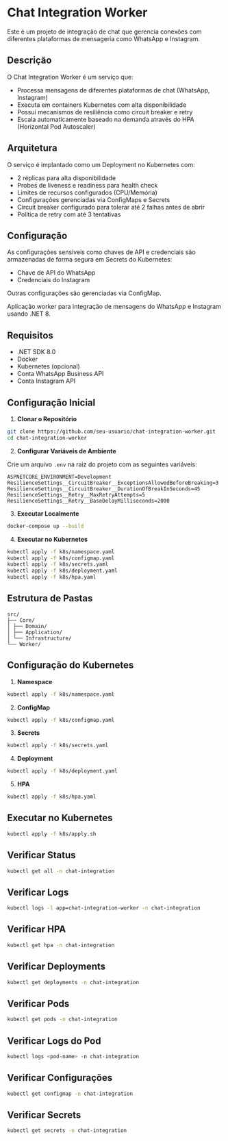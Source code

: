 # Chat Integration Worker

Este é um projeto de integração de chat que gerencia conexões com diferentes plataformas de mensageria como WhatsApp e Instagram.

## Descrição

O Chat Integration Worker é um serviço que:

- Processa mensagens de diferentes plataformas de chat (WhatsApp, Instagram)
- Executa em containers Kubernetes com alta disponibilidade
- Possui mecanismos de resiliência como circuit breaker e retry
- Escala automaticamente baseado na demanda através do HPA (Horizontal Pod Autoscaler)

## Arquitetura

O serviço é implantado como um Deployment no Kubernetes com:

- 2 réplicas para alta disponibilidade
- Probes de liveness e readiness para health check
- Limites de recursos configurados (CPU/Memória)
- Configurações gerenciadas via ConfigMaps e Secrets
- Circuit breaker configurado para tolerar até 2 falhas antes de abrir
- Política de retry com até 3 tentativas

## Configuração

As configurações sensíveis como chaves de API e credenciais são armazenadas de forma segura em Secrets do Kubernetes:

- Chave de API do WhatsApp
- Credenciais do Instagram

Outras configurações são gerenciadas via ConfigMap.

Aplicação worker para integração de mensagens do WhatsApp e Instagram usando .NET 8.

## Requisitos

- .NET SDK 8.0
- Docker
- Kubernetes (opcional)
- Conta WhatsApp Business API
- Conta Instagram API

## Configuração Inicial

1. **Clonar o Repositório**

```bash
git clone https://github.com/seu-usuario/chat-integration-worker.git
cd chat-integration-worker
```
2. **Configurar Variáveis de Ambiente**

Crie um arquivo `.env` na raiz do projeto com as seguintes variáveis:

```
ASPNETCORE_ENVIRONMENT=Development
ResilienceSettings__CircuitBreaker__ExceptionsAllowedBeforeBreaking=3
ResilienceSettings__CircuitBreaker__DurationOfBreakInSeconds=45
ResilienceSettings__Retry__MaxRetryAttempts=5
ResilienceSettings__Retry__BaseDelayMilliseconds=2000
```

3. **Executar Localmente**

```bash
docker-compose up --build
```

4. **Executar no Kubernetes**

```bash
kubectl apply -f k8s/namespace.yaml
kubectl apply -f k8s/configmap.yaml
kubectl apply -f k8s/secrets.yaml
kubectl apply -f k8s/deployment.yaml
kubectl apply -f k8s/hpa.yaml
```

## Estrutura de Pastas

```
src/
├── Core/
│ ├── Domain/
│ ├── Application/      
│ └── Infrastructure/
└── Worker/
```

## Configuração do Kubernetes

1. **Namespace**

```bash
kubectl apply -f k8s/namespace.yaml
``` 

2. **ConfigMap**

```bash
kubectl apply -f k8s/configmap.yaml
```     

3. **Secrets**

```bash
kubectl apply -f k8s/secrets.yaml
``` 

4. **Deployment**

```bash
kubectl apply -f k8s/deployment.yaml
```     

5. **HPA**

```bash
kubectl apply -f k8s/hpa.yaml
``` 

## Executar no Kubernetes

```bash
kubectl apply -f k8s/apply.sh
``` 

## Verificar Status

```bash
kubectl get all -n chat-integration
```     

## Verificar Logs

```bash
kubectl logs -l app=chat-integration-worker -n chat-integration
``` 

## Verificar HPA

```bash
kubectl get hpa -n chat-integration
```  

## Verificar Deployments

```bash
kubectl get deployments -n chat-integration
``` 

## Verificar Pods

```bash
kubectl get pods -n chat-integration
```  

## Verificar Logs do Pod

```bash
kubectl logs <pod-name> -n chat-integration
```  

## Verificar Configurações

```bash
kubectl get configmap -n chat-integration
```   

## Verificar Secrets

```bash
kubectl get secrets -n chat-integration
```         






